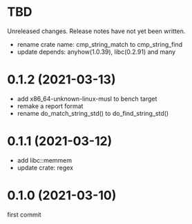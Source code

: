 TBD
===
Unreleased changes. Release notes have not yet been written.

* rename crate name: cmp_string_match to cmp_string_find
* update depends: anyhow(1.0.39), libc(0.2.91) and many

0.1.2 (2021-03-13)
=====

* add x86_64-unknown-linux-musl to bench target
* remake a report format
* rename do_match_string_std() to do_find_string_std()

0.1.1 (2021-03-12)
=====

* add libc::memmem
* update crate: regex

0.1.0 (2021-03-10)
=====

first commit
